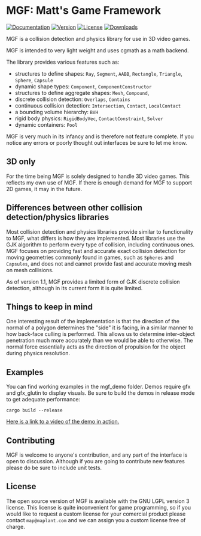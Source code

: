 # MGF: Matt's Game Framework

[![Documentation](https://docs.rs/mgf/badge.svg)](https://docs.rs/mgf)
[![Version](https://img.shields.io/crates/v/mgf.svg)](https://crates.io/crates/mgf)
[![License](https://img.shields.io/crates/l/mgf.svg)](https://github.com/DataAnalysisCosby/mgf/blob/master/LICENSE)
[![Downloads](https://img.shields.io/crates/d/mgf.svg)](https://crates.io/crates/mgf)

MGF is a collision detection and physics library for use in 3D video games.

MGF is intended to very light weight and uses cgmath as a math backend.

The library provides various features such as:

- structures to define shapes: `Ray`, `Segment`, `AABB`, `Rectangle`, `Triangle`, `Sphere`, `Capsule`
- dynamic shape types: `Component`, `ComponentConstructor`
- structures to define aggregate shapes: `Mesh`, `Compound`,
- discrete collision detection: `Overlaps`, `Contains`
- continuous collision detection: `Intersection`, `Contact`, `LocalContact`
- a bounding volume hierarchy: `BVH`
- rigid body physics: `RigidBodyVec`, `ContactConstraint`, `Solver`
- dynamic containers: `Pool`

MGF is very much in its infancy and is therefore not feature complete. If you
notice any errors or poorly thought out interfaces be sure to let me know.

## 3D only

For the time being MGF is solely designed to handle 3D video games. This 
reflects my own use of MGF. If there is enough demand for MGF to support 2D
games, it may in the future.

## Differences between other collision detection/physics libraries

Most collision detection and physics libraries provide similar to functionality
to MGF, what differs is how they are implemented. Most libraries use the GJK
algorithm to perform every type of collision, including continuous ones. MGF focuses
on providing fast and accurate exact collision detection for moving geometries
commonly found in games, such as `Spheres` and `Capsules`, and does not and cannot
provide fast and accurate moving mesh on mesh collisions.

As of version 1.1, MGF provides a limited form of GJK discrete collision detection, 
although in its current form it is quite limited.

## Things to keep in mind

One interesting result of the implementation is that the direction of the normal
of a polygon determines the "side" it is facing, in a similar manner to how back-face
culling is performed. This allows us to determine inter-object penetration much more
accurately than we would be able to otherwise. The normal force essentially acts
as the direction of propulsion for the object during physics resolution. 

## Examples

You can find working examples in the mgf_demo folder. Demos require gfx and
gfx_glutin to display visuals. Be sure to build the demos in release mode to get
adequate performance:

```
cargo build --release
```

[Here is a link to a video of the demo in action.](https://www.youtube.com/watch?v=bPMm2_ttSq8)

## Contributing

MGF is welcome to anyone's contribution, and any part of the interface is open to 
discussion. Although if you are going to contribute new features please do 
be sure to include unit tests. 

## License 

The open source version of MGF is available with the GNU LGPL version 3 license.
This license is quite inconvenient for game programming, so if you would like to request
a custom license for your comercial product please contact `map@maplant.com` and we can
assign you a custom license free of charge.

